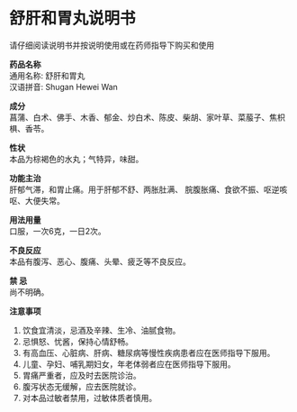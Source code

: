 # 舒肝和胃丸说明书

请仔细阅读说明书并按说明使用或在药师指导下购买和使用

**药品名称**  
通用名称: 舒肝和胃丸  
汉语拼音: Shugan Hewei Wan

**成分**  
菖蒲、白术、佛手、木香、郁金、炒白术、陈皮、柴胡、家叶草、菜菔子、焦枳椇、香苓。

**性状**  
本品为棕褐色的水丸；气特异，味甜。

**功能主治**  
肝郁气滞，和胃止痛。用于肝郁不舒、两胀肚满、 脘腹胀痛、食欲不振、呕逆咳呕、大便失常。

**用法用量**  
口服，一次6克，一日2次。

**不良反应**  
本品有腹泻、恶心、腹痛、头晕、疲乏等不良反应。

**禁 忌**  
尚不明确。

**注意事项**  
1. 饮食宜清淡，忌酒及辛辣、生冷、油腻食物。  
2. 忌惧怒、忧酱，保持心情舒畅。  
3. 有高血压、心脏病、肝病、糖尿病等慢性疾病患者应在医师指导下服用。  
4. 儿童、孕妇、哺乳期妇女，年老体弱者应在医师指导下服用。  
5. 胃痛严重者，应及时去医院诊治。  
6. 腹泻状态无缓解，应去医院就诊。  
7. 对本品过敏者禁用，过敏体质者慎用。